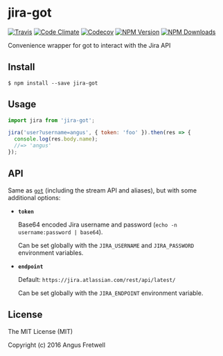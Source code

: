 jira-got
========

[![Travis](https://img.shields.io/travis/angusfretwell/jira-got.svg)](https://travis-ci.org/angusfretwell/jira-got)
[![Code Climate](https://img.shields.io/codeclimate/github/angusfretwell/jira-got.svg)](https://codeclimate.com/github/angusfretwell/jira-got)
[![Codecov](https://img.shields.io/codecov/c/github/angusfretwell/jira-got.svg)](https://codecov.io/github/angusfretwell/jira-got)
[![NPM Version](http://img.shields.io/npm/v/jira-got.svg)](https://www.npmjs.org/package/jira-got)
[![NPM Downloads](https://img.shields.io/npm/dm/jira-got.svg)](https://www.npmjs.org/package/jira-got)

Convenience wrapper for got to interact with the Jira API

Install
-------

```
$ npm install --save jira-got
```

Usage
-----

```js
import jira from 'jira-got';

jira('user?username=angus', { token: 'foo' }).then(res => {
  console.log(res.body.name);
  //=> 'angus'
});
```

API
---

Same as [`got`](https://github.com/sindresorhus/got) (including the stream API and aliases), but with some additional options:

- **`token`**

	Base64 encoded Jira username and password (`echo -n username:password | base64`).

	Can be set globally with the `JIRA_USERNAME` and `JIRA_PASSWORD` environment variables.

- **`endpoint`**

	Default: `https://jira.atlassian.com/rest/api/latest/`

	Can be set globally with the `JIRA_ENDPOINT` environment variable.

License
-------

The MIT License (MIT)

Copyright (c) 2016 Angus Fretwell
